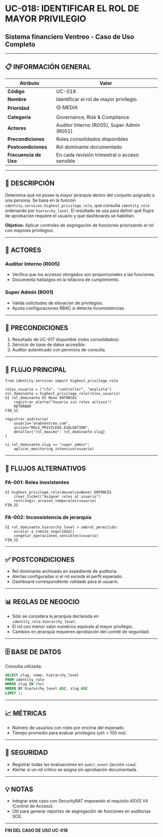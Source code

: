 # UC-018: IDENTIFICAR EL ROL DE MAYOR PRIVILEGIO

## Sistema financiero Ventreo - Caso de Uso Completo

---

## 📋 INFORMACIÓN GENERAL

|Atributo|Valor|
|---|---|
|**Código**|UC-018|
|**Nombre**|Identificar el rol de mayor privilegio|
|**Prioridad**|🟡 MEDIA|
|**Categoría**|Governance, Risk & Compliance|
|**Actores**|Auditor Interno (R005), Super Admin (R001)|
|**Precondiciones**|Roles consolidados disponibles|
|**Postcondiciones**|Rol dominante documentado|
|**Frecuencia de Uso**|En cada revisión trimestral o acceso sensible|

---

## 🎯 DESCRIPCIÓN

Determina qué rol posee la mayor jerarquía dentro del conjunto asignado a una persona. Se basa en la función `identity.services.highest_privilege_role`, que consulta `identity_role` ordenando por `hierarchy_level`. El resultado se usa para definir qué flujos de aprobación requiere el usuario y qué dashboards se habilitan.

**Objetivo:** Aplicar controles de segregación de funciones priorizando el rol con mayores privilegios.

---

## 👥 ACTORES

### Auditor Interno (R005)
- Verifica que los accesos otorgados son proporcionales a las funciones.
- Documenta hallazgos en la bitácora de cumplimiento.

### Super Admin (R001)
- Valida solicitudes de elevación de privilegios.
- Ajusta configuraciones RBAC si detecta inconsistencias.

---

## 📝 PRECONDICIONES

1. Resultado de UC-017 disponible (roles consolidados).
2. Servicio de base de datos accesible.
3. Auditor autenticado con permisos de consulta.

---

## 🔄 FLUJO PRINCIPAL

```pseudocode
from identity.services import highest_privilege_role

roles_usuario = ["cfo", "controller", "analista"]
rol_dominante = highest_privilege_role(roles_usuario)
SI rol_dominante ES None ENTONCES
    registrar_alerta("Usuario sin roles activos")
    RETORNAR
FIN_SI

registrar_auditoria(
    usuario="ana@ventreo.com",
    accion="ROLE_PRIVILEGE_EVALUATION",
    detalle={"rol_maximo": rol_dominante.slug}
)

si rol_dominante.slug == "super_admin":
    aplicar_monitoring_intensivo(usuario)
```

---

## 🔀 FLUJOS ALTERNATIVOS

### FA-001: Roles inexistentes

```pseudocode
SI highest_privilege_role(devuelve=None) ENTONCES
    crear_ticket("Asignar roles al usuario")
    restringir_accesos_temporales(usuario)
FIN_SI
```

### FA-002: Inconsistencia de jerarquía

```pseudocode
SI rol_dominante.hierarchy_level > umbral_permitido:
    escalar_a_comite_seguridad()
    congelar_operaciones_sensibles(usuario)
FIN_SI
```

---

## ✅ POSTCONDICIONES

- Rol dominante archivado en expediente de auditoría.
- Alertas configuradas si el rol excede el perfil esperado.
- Dashboard correspondiente validado para el usuario.

---

## 📊 REGLAS DE NEGOCIO

- Sólo se considera la jerarquía declarada en `identity_role.hierarchy_level`.
- El rol con menor valor numérico equivale al mayor privilegio.
- Cambios en jerarquía requieren aprobación del comité de seguridad.

---

## 🗄️ BASE DE DATOS

Consulta utilizada:

```sql
SELECT slug, name, hierarchy_level
FROM identity_role
WHERE slug IN (%s)
ORDER BY hierarchy_level ASC, slug ASC
LIMIT 1;
```

---

## 📈 MÉTRICAS

- Número de usuarios con roles por encima del esperado.
- Tiempo promedio para evaluar privilegios (`p95` < 100 ms).

---

## 🔐 SEGURIDAD

- Registrar todas las evaluaciones en `audit_event` (acción `view`).
- Alertar si un rol crítico se asigna sin aprobación documentada.

---

## 💡 NOTAS

- Integrar este caso con SecurityRAT mapeando el requisito ASVS V4 (Control de Acceso).
- Útil para generar reportes de segregación de funciones en auditorías SOX.

---

**FIN DEL CASO DE USO UC-018**
